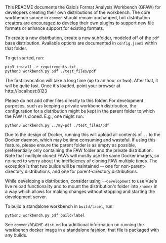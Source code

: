 This README documents the Galois Format Analysis Workbench (GFAW) for developers
creating their own distributions of the workbench. The core workbench source
in `common` should remain unchanged, but distribution creators are encouraged to
develop their own plugins to support new file formats or enhance support for
existing formats.

To create a new distribution, create a new subfolder, modeled off of the `pdf`
base distribution. Available options are documented in `config.json5` within
that folder.

To get started, run:

    pip3 install -r requirements.txt
    python3 workbench.py pdf ./test_files/pdf

The first invocation will take a long time (up to an hour or two). After that,
it will be quite fast. Once it's loaded, point your browser at
http://localhost:8123

Please do not add other files directly to this folder. For development purposes,
such as keeping a private workbench distribution, the configuration for a
distribution might be kept in the parent folder to which the FAW is cloned.
E.g., one might run:

    python3 workbench.py ../my-pdf ./test_files/pdf

Due to the design of Docker, running this will upload all contents of `..` to
the Docker daemon, which may be time consuming and wasteful. If using this
feature, please ensure the parent folder is as empty as possible, preferentially
only containing the FAW folder and the private distribution. Note that multiple
cloned FAWs will mostly use the same Docker images, so no need to worry about the
inefficiency of cloning FAW multiple times. The exception is that two builds
will be maintained -- one for non-parent-directory distributions, and one for
parent-directory distributions.

While developing a distribution, consider using `--development` to use Vue's
live reload functionality and to mount the distribution's folder into
`/home/` in a way which allows for making changes without stopping and starting
the development server.

To build a standalone workbench in `build/label`, run:

    python3 workbench.py pdf build/label

See `common/README-dist.md` for additional information on running the workbench
docker image in a standalone fashion; that file is packaged with any builds.

